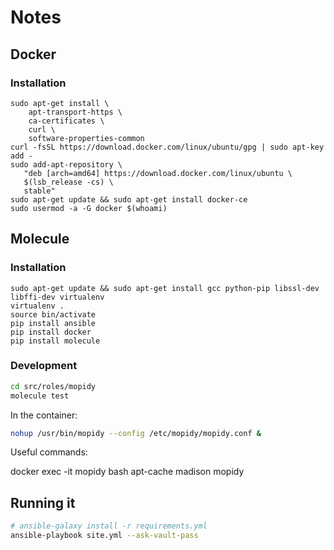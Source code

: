 # Notes

## Docker

### Installation

```
sudo apt-get install \
    apt-transport-https \
    ca-certificates \
    curl \
    software-properties-common
curl -fsSL https://download.docker.com/linux/ubuntu/gpg | sudo apt-key add -
sudo add-apt-repository \
   "deb [arch=amd64] https://download.docker.com/linux/ubuntu \
   $(lsb_release -cs) \
   stable"
sudo apt-get update && sudo apt-get install docker-ce
sudo usermod -a -G docker $(whoami)
```

## Molecule

### Installation

```
sudo apt-get update && sudo apt-get install gcc python-pip libssl-dev libffi-dev virtualenv
virtualenv .
source bin/activate
pip install ansible
pip install docker
pip install molecule
```

### Development

```sh
cd src/roles/mopidy
molecule test
```

In the container:
```sh
nohup /usr/bin/mopidy --config /etc/mopidy/mopidy.conf &
```

Useful commands:

docker exec -it mopidy bash
apt-cache madison mopidy


## Running it

```sh
# ansible-galaxy install -r requirements.yml
ansible-playbook site.yml --ask-vault-pass
```
